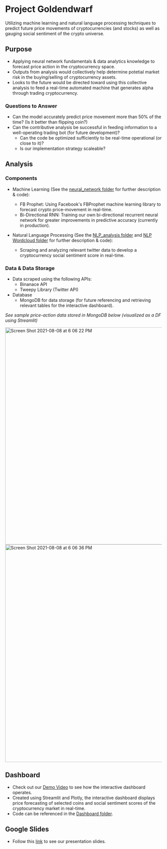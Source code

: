 # Project Goldendwarf
Utilizing machine learning and natural language processing techniques to predict future price movements of cryptocurrencies (and stocks) as well as gauging social sentiment of the crypto universe.

## Purpose
- Applying neural network fundamentals & data analytics knowledge to forecast price action in the cryptocurrency space. 
- Outputs from analysis would collectively help determine potetial market risk in the buying/selling of cryptocurrency assets. 
- Looks to the future would be directed toward using this collective analysis to feed a real-time automated machine that generates alpha through trading cryptocurrency.

### Questions to Answer 
- Can the model accurately predict price movement more than 50% of the time? (Is it better than flipping coin?)
- Can the contributive analysis be successful in feeding information to a well-operating trading bot (for future development)?
    -  Can the code be optimized sufficiently to be real-time operational (or close to it)?
    -  Is our implementation strategy scaleable?

## Analysis 
### Components
- Machine Learning (See the [neural_network folder](https://github.com/findthefunction/goldendwarf/tree/main/neural_network) for further description & code): 
    - FB Prophet: Using Facebook's FBProphet machine learning library to forecast crypto price-movement in real-time.
    - Bi-Directional RNN: Training our own bi-directional recurrent neural network for greater improvements in predictive accuracy (currently in production).
    
- Natural Language Processing (See the [NLP_analysis folder](https://github.com/findthefunction/goldendwarf/tree/main/NLP_analysis) and [NLP Wordcloud folder](https://github.com/findthefunction/goldendwarf/tree/main/NLP%20Wordcloud) for further description & code):
    - Scraping and analyzing relevant twitter data to develop a cryptocurrency social sentiment score in real-time.

### Data & Data Storage 
- Data scraped using the following APIs:
    -  Binanace API 
    -  Tweepy Library (Twitter API)
- Database 
    - MongoDB for data storage (for future referencing and retrieving relevant tables for the interactive dashboard).

*See sample price-action data stored in MongoDB below (visualized as a DF using Streamlit)*

<img width="697" alt="Screen Shot 2021-08-08 at 6 06 22 PM" src="https://user-images.githubusercontent.com/79600550/128647113-6a8514d8-6fbe-4a0d-9341-911b9e4af6cd.png">

<img width="699" alt="Screen Shot 2021-08-08 at 6 06 36 PM" src="https://user-images.githubusercontent.com/79600550/128647115-37def003-75c0-4557-8bb2-656caacc0f86.png">


## Dashboard 
- Check out our [Demo Video](https://www.youtube.com/watch?v=7wdJV34Jdxc&t=2s) to see how the interactive dashboard operates. 
- Created using Streamlit and Plotly, the interactive dashboard displays price forecasting of selected coins and social sentiment scores of the cryptocurrency market in real-time.
- Code can be referenced in the [Dashboard folder](https://github.com/findthefunction/goldendwarf/tree/main/Dashboard).

## Google Slides
- Follow this [link](https://docs.google.com/presentation/d/124W2VgxM6cSDz5dqoKisK2hXoikAnP9mSJqux85g4EY/edit?usp=sharing) to see our presentation slides. 
